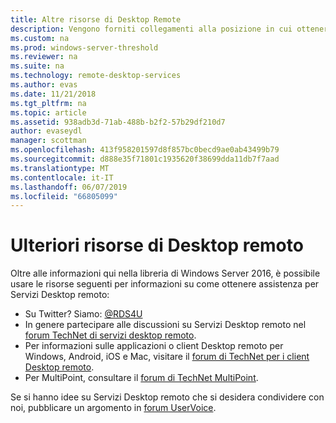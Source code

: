 ```yaml
---
title: Altre risorse di Desktop Remote
description: Vengono forniti collegamenti alla posizione in cui ottenere altre informazioni e la Guida dei servizi desktop remoto.
ms.custom: na
ms.prod: windows-server-threshold
ms.reviewer: na
ms.suite: na
ms.technology: remote-desktop-services
ms.author: evas
ms.date: 11/21/2018
ms.tgt_pltfrm: na
ms.topic: article
ms.assetid: 938adb3d-71ab-488b-b2f2-57b29df210d7
author: evaseydl
manager: scottman
ms.openlocfilehash: 413f958201597d8f857bc0becd9ae0ab43499b79
ms.sourcegitcommit: d888e35f71801c1935620f38699dda11db7f7aad
ms.translationtype: MT
ms.contentlocale: it-IT
ms.lasthandoff: 06/07/2019
ms.locfileid: "66805099"
---
```

# <a name="additional-remote-desktop-resources"></a>Ulteriori risorse di Desktop remoto

Oltre alle informazioni qui nella libreria di Windows Server 2016, è possibile usare le risorse seguenti per informazioni su come ottenere assistenza per Servizi Desktop remoto:

- Su Twitter? Siamo: [@RDS4U](https://twitter.com/RDS4U)
- In genere partecipare alle discussioni su Servizi Desktop remoto nel [forum TechNet di servizi desktop remoto](https://aka.ms/technetforum-rds).
- Per informazioni sulle applicazioni o client Desktop remoto per Windows, Android, iOS e Mac, visitare il [forum di TechNet per i client Desktop remoto](https://aka.ms/technetforum-rdc).
- Per MultiPoint, consultare il [forum di TechNet MultiPoint](https://aka.ms/multipoint-forum).

Se si hanno idee su Servizi Desktop remoto che si desidera condividere con noi, pubblicare un argomento in [forum UserVoice](https://aka.ms/uservoice-rds).
